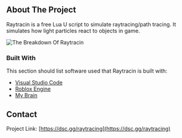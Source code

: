 <!-- ABOUT THE PROJECT -->
## About The Project

Raytracin is a free Lua U script to simulate raytracing/path tracing. It simulates how light particles react to objects in game. 

![The Breakdown Of Raytracin](https://media.discordapp.net/attachments/965008265509494795/965272223076220978/theBREAKDOWN.png "Breakdown")
### Built With

This section should list software used that Raytracin is built with:
* [Visual Studio Code](https://code.visualstudio.com/)
* [Roblox Engine](https://roblox.com)
* [My Brain](https://en.wikipedia.org/wiki/Brain)


<!-- CONTACT -->
## Contact

Project Link: [https://dsc.gg/raytracing](https://dsc.gg/raytracing)



